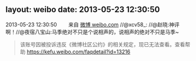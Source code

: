 layout: weibo
date: 2013-05-23 12:30:50
---
<meta name="referrer" content="no-referrer" />

2013-05-23 12:30:50  &nbsp;&nbsp;&nbsp;&nbsp;&nbsp;&nbsp; 来自 <a href="http://weibo.com/" rel="nofollow">微博 weibo.com</a>
//@xcv58_: //@赵晓:神评啊！//@夜宿八宝山:马季绝对不只是个说相声的，说相声的绝对不只是马季~
>  该账号因被投诉违反《微博社区公约》的相关规定，现已无法查看。查看帮助 https://kefu.weibo.com/faqdetail?id=13216

